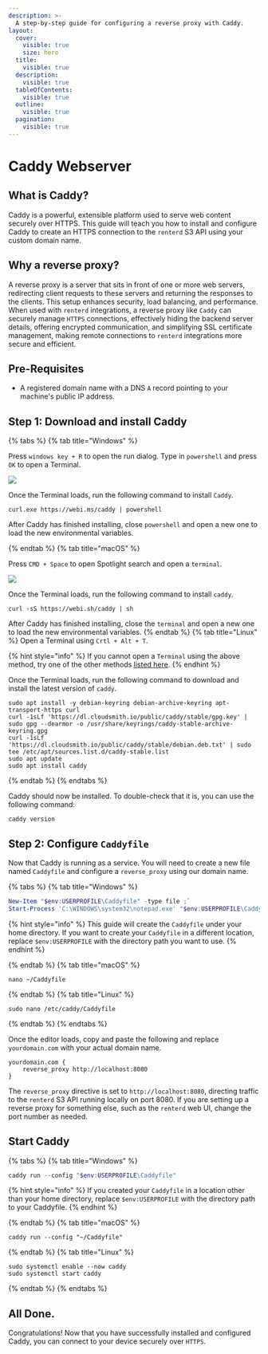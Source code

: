 ```yaml
---
description: >-
  A step-by-step guide for configuring a reverse proxy with Caddy.
layout:
  cover:
    visible: true
    size: hero
  title:
    visible: true
  description:
    visible: true
  tableOfContents:
    visible: true
  outline:
    visible: true
  pagination:
    visible: true
---
```


# Caddy Webserver

## What is Caddy?

Caddy is a powerful, extensible platform used to serve web content securely over HTTPS. This guide will teach you how to install and configure Caddy to create an HTTPS connection to the `renterd` S3 API using your custom domain name.

## Why a reverse proxy?

A reverse proxy is a server that sits in front of one or more web servers, redirecting client requests to these servers and returning the responses to the clients. This setup enhances security, load balancing, and performance. When used with `renterd` integrations, a reverse proxy like `Caddy` can securely manage `HTTPS` connections, effectively hiding the backend server details, offering encrypted communication, and simplifying SSL certificate management, making remote connections to `renterd` integrations more secure and efficient.

## **Pre-Requisites**

- A registered domain name with a DNS `A` record pointing to your machine's public IP address.

## Step 1: Download and install Caddy

{% tabs %}
{% tab title="Windows" %}

Press `windows key + R` to open the run dialog. Type in `powershell` and press `OK` to open a Terminal.

![](../../.gitbook/assets/rclone-s3-integration/rclone-new-config-win-01.png)

Once the Terminal loads, run the following command to install `Caddy`.

```console
curl.exe https://webi.ms/caddy | powershell
```

After Caddy has finished installing, close `powershell` and open a new one to load the new environmental variables.

{% endtab %}
{% tab title="macOS" %}

Press `CMD + Space` to open Spotlight search and open a `terminal`.

![](../../.gitbook/assets/rclone-s3-integration/rclone-new-config-macos-01.png)

Once the Terminal loads, run the following command to install `caddy`.

```console
curl -sS https://webi.sh/caddy | sh
```

After Caddy has finished installing, close the `terminal` and open a new one to load the new environmental variables.
{% endtab %}
{% tab title="Linux" %}
Open a Terminal using `Crtl + Alt + T`.

{% hint style="info" %}
If you cannot open a `Terminal` using the above method, try one of the other methods [listed here](https://www.geeksforgeeks.org/how-to-open-terminal-in-linux/).
{% endhint %}

Once the Terminal loads, run the following command to download and install the latest version of `caddy`.

```console
sudo apt install -y debian-keyring debian-archive-keyring apt-transport-https curl
curl -1sLf 'https://dl.cloudsmith.io/public/caddy/stable/gpg.key' | sudo gpg --dearmor -o /usr/share/keyrings/caddy-stable-archive-keyring.gpg
curl -1sLf 'https://dl.cloudsmith.io/public/caddy/stable/debian.deb.txt' | sudo tee /etc/apt/sources.list.d/caddy-stable.list
sudo apt update
sudo apt install caddy
```

{% endtab %}
{% endtabs %}

Caddy should now be installed. To double-check that it is, you can use the following command:

```console
caddy version
```

## Step 2: Configure `Caddyfile`

Now that Caddy is running as a service. You will need to create a new file named `Caddyfile` and configure a `reverse_proxy` using our domain name.

{% tabs %}
{% tab title="Windows" %}

```powershell
New-Item "$env:USERPROFILE\Caddyfile" -type file ;`
Start-Process 'C:\WINDOWS\system32\notepad.exe' "$env:USERPROFILE\Caddyfile"
```
{% hint style="info" %}
This guide will create the `Caddyfile` under your home directory. If you want to create your `Caddyfile` in a different location, replace `$env:USERPROFILE` with the directory path you want to use.
{% endhint %}

{% endtab %}
{% tab title="macOS" %}

```console
nano ~/Caddyfile
```

{% endtab %}
{% tab title="Linux" %}

```console
sudo nano /etc/caddy/Caddyfile
```

{% endtab %}
{% endtabs %}

Once the editor loads, copy and paste the following and replace `yourdomain.com` with your actual domain name.

```console
yourdomain.com {
    reverse_proxy http://localhost:8080
}
```

The `reverse_proxy` directive is set to `http://localhost:8080`, directing traffic to the `renterd` S3 API running locally on port 8080. If you are setting up a reverse proxy for something else, such as the `renterd` web UI, change the port number as needed.

## Start Caddy

{% tabs %}
{% tab title="Windows" %}

```powershell
caddy run --config "$env:USERPROFILE\Caddyfile"
```

{% hint style="info" %}
If you created your `Caddyfile` in a location other than your home directory, replace `$env:USERPROFILE` with the directory path to your Caddyfile.
{% endhint %}

{% endtab %}
{% tab title="macOS" %}

```console
caddy run --config "~/Caddyfile"
```

{% endtab %}
{% tab title="Linux" %}

```console
sudo systemctl enable --now caddy
sudo systemctl start caddy
```

{% endtab %}
{% endtabs %}

## All Done.

Congratulations! Now that you have successfully installed and configured Caddy, you can connect to your device securely over `HTTPS`.